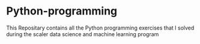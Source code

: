 # Python-programming
This Repositary contains all the Python programming exercises that I solved during  the scaler data science and machine learning program 
